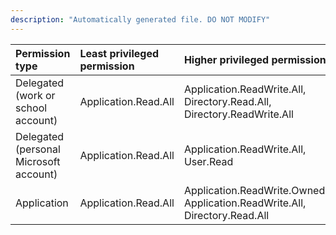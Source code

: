 ```yaml
---
description: "Automatically generated file. DO NOT MODIFY"
---
```


|Permission type|Least privileged permission|Higher privileged permissions|
|:---|:---|:---|
|Delegated (work or school account)|Application.Read.All|Application.ReadWrite.All, Directory.Read.All, Directory.ReadWrite.All|
|Delegated (personal Microsoft account)|Application.Read.All|Application.ReadWrite.All, User.Read|
|Application|Application.Read.All|Application.ReadWrite.OwnedBy, Application.ReadWrite.All, Directory.Read.All|

